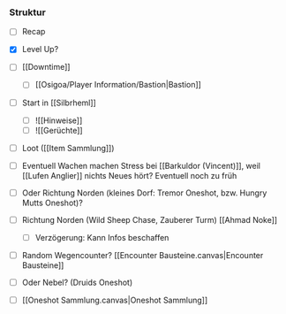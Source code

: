 ### Struktur
- [ ]  Recap
- [x] Level Up?
- [ ] [[Downtime]]
	- [ ] [[Osigoa/Player Information/Bastion|Bastion]]
- [ ] Start in [[Silbrheml]]  
	- [ ] ![[Hinweise]]
	- [ ] ![[Gerüchte]]
- [ ] Loot ([[Item Sammlung]])
- [ ] Eventuell Wachen machen Stress bei [[Barkuldor (Vincent)]], weil [[Lufen Anglier]] nichts Neues hört? Eventuell noch zu früh 
- [ ] Oder Richtung Norden (kleines Dorf: Tremor Oneshot, bzw. Hungry Mutts Oneshot)?  
- [ ] Richtung Norden (Wild Sheep Chase, Zauberer Turm) [[Ahmad Noke]]
	- [ ] Verzögerung: Kann Infos beschaffen
- [ ] Random Wegencounter? [[Encounter Bausteine.canvas|Encounter Bausteine]]
- [ ] Oder Nebel? (Druids Oneshot)
- [ ] [[Oneshot Sammlung.canvas|Oneshot Sammlung]]

